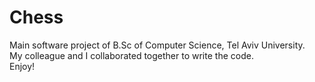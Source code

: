 # Chess
Main software project of B.Sc of Computer Science, Tel Aviv University.\
My colleague and I collaborated together to write the code.\
Enjoy!
